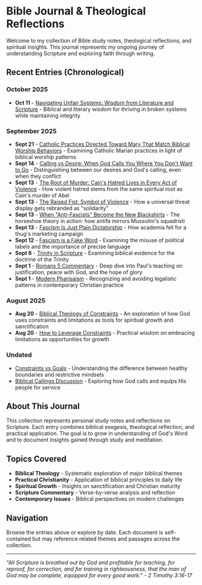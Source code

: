 # Bible Journal & Theological Reflections

Welcome to my collection of Bible study notes, theological reflections, and spiritual insights. This journal represents my ongoing journey of understanding Scripture and exploring faith through writing.

## Recent Entries (Chronological)

### October 2025
- **Oct 11** - [Navigating Unfair Systems: Wisdom from Literature and Scripture](2025-10-11-wisdom_unfair_systems.md) - Biblical and literary wisdom for thriving in broken systems while maintaining integrity

### September 2025
- **Sept 21** - [Catholic Practices Directed Toward Mary That Match Biblical Worship Behaviors](2025-09-21-mary-worship.md) - Examining Catholic Marian practices in light of biblical worship patterns
- **Sept 14** - [Calling vs Desire: When God Calls You Where You Don't Want to Go](2025-09-14-calling_vs_desire_blog.md) - Distinguishing between our desires and God's calling, even when they conflict
- **Sept 13** - [The Root of Murder: Cain's Hatred Lives in Every Act of Violence](2025-09-13-cains-hatred-root-of-violence.md) - How violent hatred stems from the same spiritual root as Cain's murder of Abel
- **Sept 13** - [The Raised Fist: Symbol of Violence](2025-09-13-the-fist-symbol-of-violence.md) - How a universal threat display gets rebranded as "solidarity"
- **Sept 13** - [When "Anti-Fascists" Become the New Blackshirts](2025-09-13-antifascists-as-new-blackshirts.md) - The horseshoe theory in action: how antifa mirrors Mussolini's squadristi
- **Sept 13** - [Fascism Is Just Plain Dictatorship](2025-09-13-fascism-is-just-plain-ditatorship.md) - How academia fell for a thug's marketing campaign
- **Sept 12** - [Fascism is a Fake Word](2025-09-12-Fascism-is-a-fake-word.md) - Examining the misuse of political labels and the importance of precise language
- **Sept 6** - [Trinity in Scripture](2025-09-06-trinity_scriptures_blog.md) - Examining biblical evidence for the doctrine of the Trinity
- **Sept 1** - [Romans 5 Commentary](2025-09-01-romans5_commentary.md) - Deep dive into Paul's teaching on justification, peace with God, and the hope of glory
- **Sept 1** - [Modern Pharisaism](2025-09-01-modern_pharisaism_blog.md) - Recognizing and avoiding legalistic patterns in contemporary Christian practice

### August 2025
- **Aug 20** - [Biblical Theology of Constraints](2025-08-20-WED-biblical-theology-of-constraints.md) - An exploration of how God uses constraints and limitations as tools for spiritual growth and sanctification
- **Aug 20** - [How to Leverage Constraints](2025-08-20-WED-how-to-leverage-constraints.md) - Practical wisdom on embracing limitations as opportunities for growth

### Undated
- [Constraints vs Goals](constraints-vs-goals.md) - Understanding the difference between healthy boundaries and restrictive mindsets
- [Biblical Callings Discussion](biblical-callings-discussion.md) - Exploring how God calls and equips His people for service

## About This Journal

This collection represents personal study notes and reflections on Scripture. Each entry combines biblical exegesis, theological reflection, and practical application. The goal is to grow in understanding of God's Word and to document insights gained through study and meditation.

## Topics Covered

- **Biblical Theology** - Systematic exploration of major biblical themes
- **Practical Christianity** - Application of biblical principles to daily life
- **Spiritual Growth** - Insights on sanctification and Christian maturity
- **Scripture Commentary** - Verse-by-verse analysis and reflection
- **Contemporary Issues** - Biblical perspectives on modern challenges

## Navigation

Browse the entries above or explore by date. Each document is self-contained but may reference related themes and passages across the collection.

---

*"All Scripture is breathed out by God and profitable for teaching, for reproof, for correction, and for training in righteousness, that the man of God may be complete, equipped for every good work." - 2 Timothy 3:16-17*